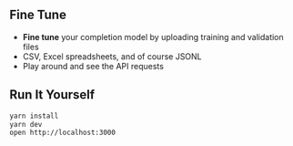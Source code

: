 ## Fine Tune

* **Fine tune** your completion model by uploading training and validation files
* CSV, Excel spreadsheets, and of course JSONL
* Play around and see the API requests


## Run It Yourself

```bash
yarn install
yarn dev
open http://localhost:3000
```
